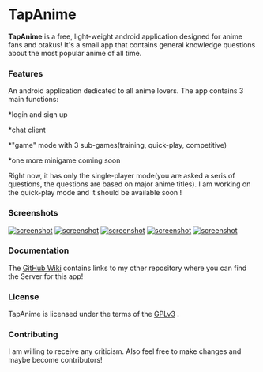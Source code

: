 # TapAnime

**TapAnime** is a free, light-weight android application designed for anime fans and otakus! It's a small app that contains general knowledge questions about the most popular anime of all time.

### Features

An android application dedicated to all anime lovers. 
The app contains 3 main functions:

*login and sign up

*chat client

*"game" mode with 3 sub-games(training, quick-play, competitive)

*one more minigame coming soon


Right now, it has only the single-player mode(you are asked a seris of questions, the questions are based on major anime titles). I am working on the quick-play mode and it should be available soon !

### Screenshots

[![screenshot](https://github.com/Kira060200/TapAnime/blob/master/login.jpeg)](https://github.com/Kira060200/TapAnime/blob/master/login.jpeg)
[![screenshot](https://github.com/Kira060200/TapAnime/blob/master/signup.jpeg)](https://github.com/Kira060200/TapAnime/blob/master/signup.jpeg)
[![screenshot](https://github.com/Kira060200/TapAnime/blob/master/menu.jpeg)](https://github.com/Kira060200/TapAnime/blob/master/menu.jpeg)
[![screenshot](https://github.com/Kira060200/TapAnime/blob/master/menufragment.jpeg)](https://github.com/Kira060200/TapAnime/blob/master/menufragment.jpeg)
[![screenshot](https://github.com/Kira060200/TapAnime/blob/master/training.jpeg)](https://github.com/Kira060200/TapAnime/blob/master/training.jpeg)


### Documentation

The [GitHub Wiki](https://github.com/Kira050200/TapAnime/wiki) contains links to my other repository where you can find the Server for this app!

### License

TapAnime is licensed under the terms of the [GPLv3](LICENSE) .

### Contributing

I am willing to receive any criticism. Also feel free to make changes and maybe become contributors!

